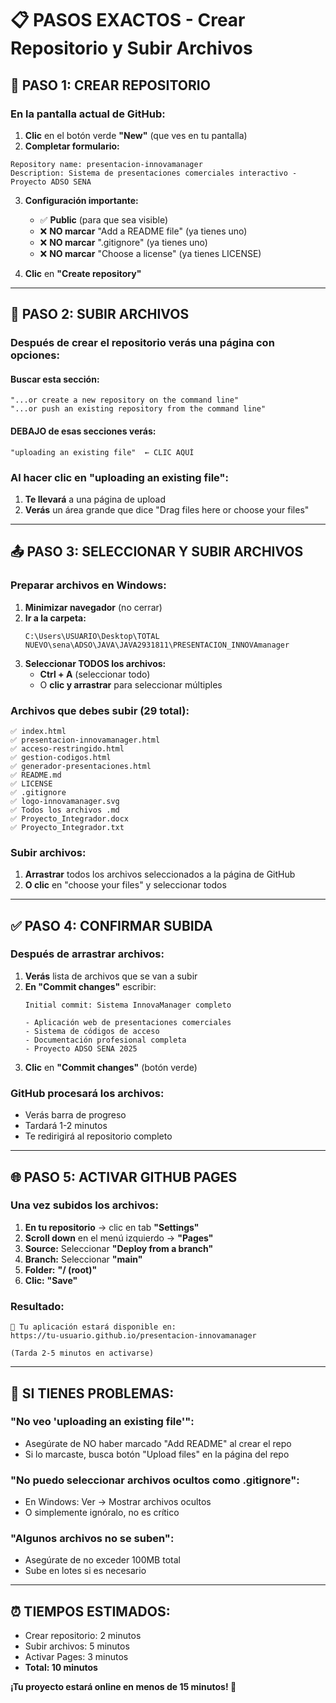 # 📋 PASOS EXACTOS - Crear Repositorio y Subir Archivos

## 🎯 **PASO 1: CREAR REPOSITORIO**

### **En la pantalla actual de GitHub:**
1. **Clic** en el botón verde **"New"** (que ves en tu pantalla)
2. **Completar formulario:**

```
Repository name: presentacion-innovamanager
Description: Sistema de presentaciones comerciales interactivo - Proyecto ADSO SENA
```

3. **Configuración importante:**
   - ✅ **Public** (para que sea visible)
   - ❌ **NO marcar** "Add a README file" (ya tienes uno)
   - ❌ **NO marcar** ".gitignore" (ya tienes uno)
   - ❌ **NO marcar** "Choose a license" (ya tienes LICENSE)

4. **Clic** en **"Create repository"**

---

## 📁 **PASO 2: SUBIR ARCHIVOS**

### **Después de crear el repositorio verás una página con opciones:**

#### **Buscar esta sección:**
```
"...or create a new repository on the command line"
"...or push an existing repository from the command line"
```

#### **DEBAJO de esas secciones verás:**
```
"uploading an existing file"  ← CLIC AQUÍ
```

### **Al hacer clic en "uploading an existing file":**
1. **Te llevará** a una página de upload
2. **Verás** un área grande que dice "Drag files here or choose your files"

---

## 📤 **PASO 3: SELECCIONAR Y SUBIR ARCHIVOS**

### **Preparar archivos en Windows:**
1. **Minimizar navegador** (no cerrar)
2. **Ir a la carpeta:** 
   ```
   C:\Users\USUARIO\Desktop\TOTAL NUEVO\sena\ADSO\JAVA\JAVA2931811\PRESENTACION_INNOVAmanager
   ```
3. **Seleccionar TODOS los archivos:**
   - **Ctrl + A** (seleccionar todo)
   - O **clic y arrastrar** para seleccionar múltiples

### **Archivos que debes subir (29 total):**
```
✅ index.html
✅ presentacion-innovamanager.html  
✅ acceso-restringido.html
✅ gestion-codigos.html
✅ generador-presentaciones.html
✅ README.md
✅ LICENSE
✅ .gitignore
✅ logo-innovamanager.svg
✅ Todos los archivos .md
✅ Proyecto_Integrador.docx
✅ Proyecto_Integrador.txt
```

### **Subir archivos:**
1. **Arrastrar** todos los archivos seleccionados a la página de GitHub
2. **O clic** en "choose your files" y seleccionar todos

---

## ✅ **PASO 4: CONFIRMAR SUBIDA**

### **Después de arrastrar archivos:**
1. **Verás** lista de archivos que se van a subir
2. **En "Commit changes"** escribir:
   ```
   Initial commit: Sistema InnovaManager completo
   
   - Aplicación web de presentaciones comerciales
   - Sistema de códigos de acceso
   - Documentación profesional completa
   - Proyecto ADSO SENA 2025
   ```
3. **Clic** en **"Commit changes"** (botón verde)

### **GitHub procesará los archivos:**
- Verás barra de progreso
- Tardará 1-2 minutos
- Te redirigirá al repositorio completo

---

## 🌐 **PASO 5: ACTIVAR GITHUB PAGES**

### **Una vez subidos los archivos:**
1. **En tu repositorio** → clic en tab **"Settings"**
2. **Scroll down** en el menú izquierdo → **"Pages"**
3. **Source:** Seleccionar **"Deploy from a branch"**
4. **Branch:** Seleccionar **"main"**
5. **Folder:** **"/ (root)"**
6. **Clic:** **"Save"**

### **Resultado:**
```
🎉 Tu aplicación estará disponible en:
https://tu-usuario.github.io/presentacion-innovamanager

(Tarda 2-5 minutos en activarse)
```

---

## 🚨 **SI TIENES PROBLEMAS:**

### **"No veo 'uploading an existing file'":**
- Asegúrate de NO haber marcado "Add README" al crear el repo
- Si lo marcaste, busca botón "Upload files" en la página del repo

### **"No puedo seleccionar archivos ocultos como .gitignore":**
- En Windows: Ver → Mostrar archivos ocultos
- O simplemente ignóralo, no es crítico

### **"Algunos archivos no se suben":**
- Asegúrate de no exceder 100MB total
- Sube en lotes si es necesario

---

## ⏰ **TIEMPOS ESTIMADOS:**
- Crear repositorio: 2 minutos
- Subir archivos: 5 minutos  
- Activar Pages: 3 minutos
- **Total: 10 minutos**

**¡Tu proyecto estará online en menos de 15 minutos! 🚀**